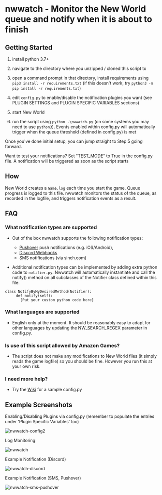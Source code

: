 # nwwatch - Monitor the New World queue and notify when it is about to finish

## Getting Started
1. install python 3.7+

2. navigate to the directory where you unzipped / cloned this script to 

3. open a command prompt in that directory, install requirements using `pip3 install -r requirements.txt` (if this doesn't work, try `python3 -m pip install -r requirements.txt`)

4. edit `config.py` to enable/disable the notification plugins you want (see PLUGIN SETTINGS and PLUGIN SPECIFIC VARIABLES sections)

5. start New World

6. run the script using `python .\nwwatch.py` (on some systems you may need to use `python3`). Events enabled within config.py will automatically trigger when the queue threshold (defined in config.py) is met

Once you've done initial setup, you can jump straight to Step 5 going forward.

Want to test your notifications? Set "TEST_MODE" to True in the config.py file. A notification will be triggered as soon as the script starts

## How

New World creates a `Game.log` each time you start the game. Queue progress is logged to this file. nwwatch monitors the status of the queue, as recorded in the logfile, and triggers notification events as a result.

## FAQ

### What notification types are supported
* Out of the box nwwatch supports the following notification types:
    * [Pushover](https://pushover.net) push notifications (e.g. iOS/Android),
    * [Discord Webhooks](https://support.discord.com/hc/en-us/articles/228383668-Intro-to-Webhooks)
    * SMS notifications (via sinch.com)

* Additional notification types can be implemented by adding extra python code to `notifier.py`. Nwwatch will automatically instantiate and call the notify() method on all subclasses of the Notifier class defined within this file. 
```
class NotifyByMyDesiredMethod(Notifier):
     def notify(self):
       [Put your custom python code here]
```

### What languages are supported
* English only at the moment. It should be reasonably easy to adapt for other languages by updating the NW_SEARCH_REGEX parameter in config.py. 

### Is use of this script allowed by Amazon Games?
* The script does not make any modifications to New World files (it simply reads the game logfile) so you should be fine. However you run this at your own risk.

### I need more help?
* Try the [Wiki](https://github.com/Rawr0/nwwatch/wiki) for a sample config.py

## Example Screenshots
Enabling/Disabling Plugins via config.py (remember to populate the entries under 'Plugin Specific Variables' too)

![nwwatch-config2](https://user-images.githubusercontent.com/18738504/135720182-fef5d758-0f0d-49e8-8008-dae8473da81b.png)

Log Monitoring

![nwwatch](https://user-images.githubusercontent.com/18738504/135712635-e31d3d9f-2432-4cb0-9c04-3d9dae85e320.png)

Example Notification (Discord)

![nwwatch-discord](https://user-images.githubusercontent.com/18738504/135712639-3ca713eb-f334-4961-896d-47dabbdae6f6.png)

Example Notification (SMS, Pushover)

![nwwatch-sms-pushover](https://user-images.githubusercontent.com/18738504/135735692-482f4b75-214c-409d-9c81-07cd625702e6.jpg)


